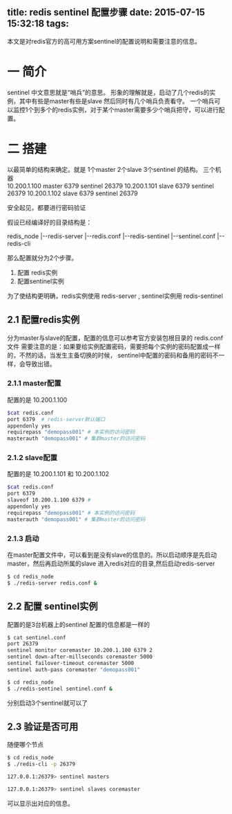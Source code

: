 title: redis sentinel 配置步骤
date: 2015-07-15 15:32:18
tags:
---
本文是对redis官方的高可用方案sentinel的配置说明和需要注意的信息。

<!--more-->

# 一 简介
sentinel 中文意思就是“哨兵”的意思。
形象的理解就是，启动了几个redis的实例，其中有些是master有些是slave
然后同时有几个哨兵负责看守。
一个哨兵可以监控1个到多个的redis实例，对于某个master需要多少个哨兵把守，可以进行配置。
# 二 搭建
以最简单的结构来确定。就是
1个master 2个slave 3个sentinel 的结构。
三个机器  
10.200.1.100  master 6379   sentinel 26379
10.200.1.101  slave 6379      sentinel 26379
10.200.1.102  slave 6379      sentinel 26379

安全起见，都要进行密码验证

假设已经编译好的目录结构是：

redis_node
|--redis-server
|--redis.conf
|--redis-sentinel
|--sentinel.conf
|--redis-cli


那么配置就分为2个步骤。
1. 配置 redis实例
2. 配置sentinel实例

为了使结构更明确，redis实例使用  redis-server , sentinel实例用 redis-sentinel

## 2.1 配置redis实例
分为master与slave的配置，配置的信息可以参考官方安装包根目录的 redis.conf文件
需要注意的是：如果要给实例配置密码，需要把每个实例的密码配置成一样的，不然的话，当发生主备切换的时候，
sentinel中配置的密码和备用的密码不一样，会导致出错。

### 2.1.1 master配置
配置的是  10.200.1.100
```bash
$cat redis.conf
port 6379  # redis-server默认端口
appendonly yes
requirepass "demopass001" # 本实例的访问密码
masterauth "demopass001" # 集群master的访问密码
```
### 2.1.2 slave配置
配置的是 10.200.1.101 和 10.200.1.102

```bash
$cat redis.conf
port 6379
slaveof 10.200.1.100 6379 #
appendonly yes
requirepass "demopass001" # 本实例的访问密码
masterauth "demopass001" # 集群master的访问密码
```

### 2.1.3 启动
在master配置文件中，可以看到是没有slave的信息的。所以启动顺序是先启动master，然后再启动所属的slave
进入redis对应的目录,然后启动redis-server

```bash
$ cd redis_node
$ ./redis-server redis.conf &
```

## 2.2 配置 sentinel实例
配置的是3台机器上的sentinel
配置的信息都是一样的

```bash
$ cat sentinel.conf
port 26379
sentinel monitor coremaster 10.200.1.100 6379 2
sentinel down-after-millseconds coremaster 5000
sentinel failover-timeout coremaster 5000
sentinel auth-pass coremaster "demopass001"

$ cd redis_node
$ ./redis-sentinel sentinel.conf &
```

分别启动3个sentinel就可以了

## 2.3 验证是否可用
 随便哪个节点

```bash
$ cd redis_node
$ ./redis-cli -p 26379

127.0.0.1:26379> sentinel masters

127.0.0.1:26379> sentinel slaves coremaster
```

可以显示出对应的信息。
